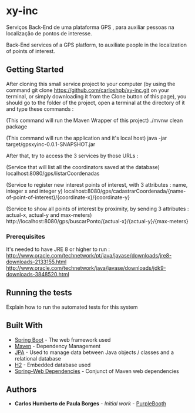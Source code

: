 # xy-inc

Serviços Back-End de uma plataforma GPS , para auxiliar pessoas na localização de pontos de interesse.

Back-End services of a GPS platform, to auxiliate people in the localization of points of interest.

## Getting Started

After cloning this small service project to your computer (by using the command git clone https://github.com/carloshpb/xy-inc.git on your terminal, or simply downloading it from the Clone button of this page), you should go to the folder of the project, open a terminal at the directory of it and type these commands :

(This command will run the Maven Wrapper of this project)
./mvnw clean package

(This command will run the application and it's local host)
java -jar target/gpsxyinc-0.0.1-SNAPSHOT.jar

After that, try to access the 3 services by those URLs :

(Service that will list all the coordinators saved at the database)
localhost:8080/gps/listarCoordenadas

(Service to register new interest points of interest, with 3 attributes : name, integer x and integer y)
localhost:8080/gps/cadastrarCoordenada/{name-of-point-of-interest}/{coordinate-x}/{coordinate-y}

(Service to show all points of interest by proximity, by sending 3 attributes : actual-x, actual-y and max-meters)
http://localhost:8080/gps/buscarPonto/{actual-x}/{actual-y}/{max-meters}

### Prerequisites

It's needed to have JRE 8 or higher to run : 
http://www.oracle.com/technetwork/pt/java/javase/downloads/jre8-downloads-2133155.html
http://www.oracle.com/technetwork/java/javase/downloads/jdk9-downloads-3848520.html

## Running the tests

Explain how to run the automated tests for this system

## Built With

* [Spring Boot](https://projects.spring.io/spring-boot/) - The web framework used
* [Maven](https://maven.apache.org/) - Dependency Management
* [JPA](http://www.oracle.com/technetwork/java/javaee/tech/persistence-jsp-140049.html) - Used to manage data between Java objects / classes and a relational database
* [H2](http://www.h2database.com/html/main.html) - Embedded database used
* [Spring-Web Dependencies](https://mvnrepository.com/artifact/org.springframework/spring-web) - Conjunct of Maven web dependencies

## Authors

* **Carlos Humberto de Paula Borges** - *Initial work* - [PurpleBooth](https://github.com/carloshpb)
